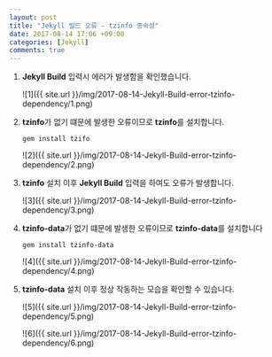 ```yaml
---
layout: post
title: "Jekyll 빌드 오류 - tzinfo 종속성"
date: 2017-08-14 17:06 +09:00
categories: [Jekyll]
comments: true
---
```


1. **Jekyll Build** 입력시 에러가 발생함을 확인했습니다.

   ![1]({{ site.url }}/img/2017-08-14-Jekyll-Build-error-tzinfo-dependency/1.png)

2. **tzinfo**가 없기 떄문에 발생한 오류이므로 **tzinfo**를 설치합니다.

   ```
   gem install tzifo
   ```

   ![2]({{ site.url }}/img/2017-08-14-Jekyll-Build-error-tzinfo-dependency/2.png)

3. **tzinfo** 설치 이후 **Jekyll Build** 입력을 하여도 오류가 발생합니다.

   ![3]({{ site.url }}/img/2017-08-14-Jekyll-Build-error-tzinfo-dependency/3.png)

4. **tzinfo-data**가 없기 떄문에 발생한 오류이므로 **tzinfo-data**를 설치합니다

   ```
   gem install tzinfo-data
   ```

   ![4]({{ site.url }}/img/2017-08-14-Jekyll-Build-error-tzinfo-dependency/4.png)

5. **tzinfo-data** 설치 이후 정상 작동하는 모습을 확인할 수 있습니다.

   ![5]({{ site.url }}/img/2017-08-14-Jekyll-Build-error-tzinfo-dependency/5.png)

   ![6]({{ site.url }}/img/2017-08-14-Jekyll-Build-error-tzinfo-dependency/6.png)